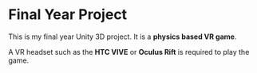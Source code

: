 # Final Year Project

This is my final year Unity 3D project. It is a **physics based VR game**.

A VR headset such as the **HTC VIVE** or **Oculus Rift** is required to play the game.


 
